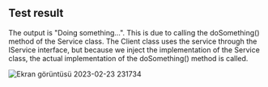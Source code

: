 ## Test result
The output is "Doing something...". This is due to calling the doSomething() method of the Service class. 
The Client class uses the service through the IService interface, but because we inject the implementation of the Service class, the actual implementation of the doSomething() method is called.

![Ekran görüntüsü 2023-02-23 231734](https://user-images.githubusercontent.com/86796541/221052335-5e4a9a18-863b-4e7c-a2ac-b089a1d5a313.png)

